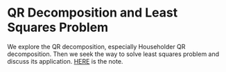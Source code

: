 # QR Decomposition and Least Squares Problem

We explore the QR decomposition, especially Householder QR decomposition. Then we seek the way to solve least squares problem and discuss its application.
 [HERE](https://l-ty.com/Mathematics/Numerical-linear-algebra/QR_Decomposition_and_Least_Squares_Problem) is the note.
